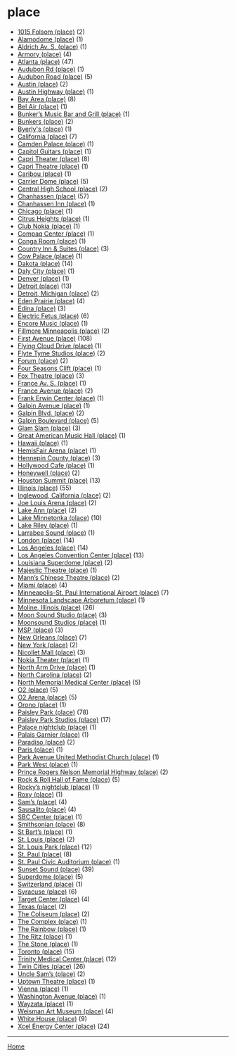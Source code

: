 # place

  * [1015 Folsom (place)](../place/1015-folsom/index.md) (2)
  * [Alamodome (place)](../place/alamodome/index.md) (1)
  * [Aldrich Av. S. (place)](../place/aldrich-av-s/index.md) (1)
  * [Armory (place)](../place/armory/index.md) (4)
  * [Atlanta (place)](../place/atlanta/index.md) (47)
  * [Audubon Rd (place)](../place/audubon-rd/index.md) (1)
  * [Audubon Road (place)](../place/audubon-road/index.md) (5)
  * [Austin (place)](../place/austin/index.md) (2)
  * [Austin Highway (place)](../place/austin-highway/index.md) (1)
  * [Bay Area (place)](../place/bay-area/index.md) (8)
  * [Bel Air (place)](../place/bel-air/index.md) (1)
  * [Bunker’s Music Bar and Grill (place)](../place/bunker-s-music-bar-and-grill/index.md) (1)
  * [Bunkers (place)](../place/bunkers/index.md) (2)
  * [Byerly's (place)](../place/byerly-s/index.md) (1)
  * [California (place)](../place/california/index.md) (7)
  * [Camden Palace (place)](../place/camden-palace/index.md) (1)
  * [Capitol Guitars (place)](../place/capitol-guitars/index.md) (1)
  * [Capri Theater (place)](../place/capri-theater/index.md) (8)
  * [Capri Theatre (place)](../place/capri-theatre/index.md) (1)
  * [Caribou (place)](../place/caribou/index.md) (1)
  * [Carrier Dome (place)](../place/carrier-dome/index.md) (5)
  * [Central High School (place)](../place/central-high-school/index.md) (2)
  * [Chanhassen (place)](../place/chanhassen/index.md) (57)
  * [Chanhassen Inn (place)](../place/chanhassen-inn/index.md) (1)
  * [Chicago (place)](../place/chicago/index.md) (1)
  * [Citrus Heights (place)](../place/citrus-heights/index.md) (1)
  * [Club Nokia (place)](../place/club-nokia/index.md) (1)
  * [Compaq Center (place)](../place/compaq-center/index.md) (1)
  * [Conga Room (place)](../place/conga-room/index.md) (1)
  * [Country Inn & Suites (place)](../place/country-inn-suites/index.md) (3)
  * [Cow Palace (place)](../place/cow-palace/index.md) (1)
  * [Dakota (place)](../place/dakota/index.md) (14)
  * [Daly City (place)](../place/daly-city/index.md) (1)
  * [Denver (place)](../place/denver/index.md) (1)
  * [Detroit (place)](../place/detroit/index.md) (13)
  * [Detroit, Michigan (place)](../place/detroit-michigan/index.md) (2)
  * [Eden Prairie (place)](../place/eden-prairie/index.md) (4)
  * [Edina (place)](../place/edina/index.md) (3)
  * [Electric Fetus (place)](../place/electric-fetus/index.md) (6)
  * [Encore Music (place)](../place/encore-music/index.md) (1)
  * [Fillmore Minneapolis (place)](../place/fillmore-minneapolis/index.md) (2)
  * [First Avenue (place)](../place/first-avenue/index.md) (108)
  * [Flying Cloud Drive (place)](../place/flying-cloud-drive/index.md) (1)
  * [Flyte Tyme Studios (place)](../place/flyte-tyme-studios/index.md) (2)
  * [Forum (place)](../place/forum/index.md) (2)
  * [Four Seasons Clift (place)](../place/four-seasons-clift/index.md) (1)
  * [Fox Theatre (place)](../place/fox-theatre/index.md) (3)
  * [France Av. S. (place)](../place/france-av-s/index.md) (1)
  * [France Avenue (place)](../place/france-avenue/index.md) (2)
  * [Frank Erwin Center (place)](../place/frank-erwin-center/index.md) (1)
  * [Galpin Avenue (place)](../place/galpin-avenue/index.md) (1)
  * [Galpin Blvd. (place)](../place/galpin-blvd/index.md) (2)
  * [Galpin Boulevard (place)](../place/galpin-boulevard/index.md) (5)
  * [Glam Slam (place)](../place/glam-slam/index.md) (3)
  * [Great American Music Hall (place)](../place/great-american-music-hall/index.md) (1)
  * [Hawaii (place)](../place/hawaii/index.md) (1)
  * [HemisFair Arena (place)](../place/hemisfair-arena/index.md) (1)
  * [Hennepin County (place)](../place/hennepin-county/index.md) (3)
  * [Hollywood Cafe (place)](../place/hollywood-cafe/index.md) (1)
  * [Honeywell (place)](../place/honeywell/index.md) (2)
  * [Houston Summit (place)](../place/houston-summit/index.md) (13)
  * [Illinois (place)](../place/illinois/index.md) (55)
  * [Inglewood, California (place)](../place/inglewood-california/index.md) (2)
  * [Joe Louis Arena (place)](../place/joe-louis-arena/index.md) (2)
  * [Lake Ann (place)](../place/lake-ann/index.md) (2)
  * [Lake Minnetonka (place)](../place/lake-minnetonka/index.md) (10)
  * [Lake Riley (place)](../place/lake-riley/index.md) (1)
  * [Larrabee Sound (place)](../place/larrabee-sound/index.md) (1)
  * [London (place)](../place/london/index.md) (14)
  * [Los Angeles (place)](../place/los-angeles/index.md) (14)
  * [Los Angeles Convention Center (place)](../place/los-angeles-convention-center/index.md) (13)
  * [Louisiana Superdome (place)](../place/louisiana-superdome/index.md) (2)
  * [Majestic Theatre (place)](../place/majestic-theatre/index.md) (1)
  * [Mann’s Chinese Theatre (place)](../place/mann-s-chinese-theatre/index.md) (2)
  * [Miami (place)](../place/miami/index.md) (4)
  * [Minneapolis-St. Paul International Airport (place)](../place/minneapolis-st-paul-international-airport/index.md) (7)
  * [Minnesota Landscape Arboretum (place)](../place/minnesota-landscape-arboretum/index.md) (1)
  * [Moline, Illinois (place)](../place/moline-illinois/index.md) (26)
  * [Moon Sound Studio (place)](../place/moon-sound-studio/index.md) (3)
  * [Moonsound Studios (place)](../place/moonsound-studios/index.md) (1)
  * [MSP (place)](../place/msp/index.md) (3)
  * [New Orleans (place)](../place/new-orleans/index.md) (7)
  * [New York (place)](../place/new-york/index.md) (2)
  * [Nicollet Mall (place)](../place/nicollet-mall/index.md) (3)
  * [Nokia Theater (place)](../place/nokia-theater/index.md) (1)
  * [North Arm Drive (place)](../place/north-arm-drive/index.md) (1)
  * [North Carolina (place)](../place/north-carolina/index.md) (2)
  * [North Memorial Medical Center (place)](../place/north-memorial-medical-center/index.md) (5)
  * [O2 (place)](../place/o2/index.md) (5)
  * [O2 Arena (place)](../place/o2-arena/index.md) (5)
  * [Orono (place)](../place/orono/index.md) (1)
  * [Paisley Park (place)](../place/paisley-park/index.md) (78)
  * [Paisley Park Studios (place)](../place/paisley-park-studios/index.md) (17)
  * [Palace nightclub (place)](../place/palace-nightclub/index.md) (1)
  * [Palais Garnier (place)](../place/palais-garnier/index.md) (1)
  * [Paradiso (place)](../place/paradiso/index.md) (2)
  * [Paris (place)](../place/paris/index.md) (1)
  * [Park Avenue United Methodist Church (place)](../place/park-avenue-united-methodist-church/index.md) (1)
  * [Park West (place)](../place/park-west/index.md) (1)
  * [Prince Rogers Nelson Memorial Highway (place)](../place/prince-rogers-nelson-memorial-highway/index.md) (2)
  * [Rock & Roll Hall of Fame (place)](../place/rock-roll-hall-of-fame/index.md) (5)
  * [Rocky’s nightclub (place)](../place/rocky-s-nightclub/index.md) (1)
  * [Roxy (place)](../place/roxy/index.md) (1)
  * [Sam’s (place)](../place/sam-s/index.md) (4)
  * [Sausalito (place)](../place/sausalito/index.md) (4)
  * [SBC Center (place)](../place/sbc-center/index.md) (1)
  * [Smithsonian (place)](../place/smithsonian/index.md) (8)
  * [St Bart’s (place)](../place/st-bart-s/index.md) (1)
  * [St. Louis (place)](../place/st-louis/index.md) (2)
  * [St. Louis Park (place)](../place/st-louis-park/index.md) (12)
  * [St. Paul (place)](../place/st-paul/index.md) (8)
  * [St. Paul Civic Auditorium (place)](../place/st-paul-civic-auditorium/index.md) (1)
  * [Sunset Sound (place)](../place/sunset-sound/index.md) (39)
  * [Superdome (place)](../place/superdome/index.md) (5)
  * [Switzerland (place)](../place/switzerland/index.md) (1)
  * [Syracuse (place)](../place/syracuse/index.md) (6)
  * [Target Center (place)](../place/target-center/index.md) (4)
  * [Texas (place)](../place/texas/index.md) (2)
  * [The Coliseum (place)](../place/the-coliseum/index.md) (2)
  * [The Complex (place)](../place/the-complex/index.md) (1)
  * [The Rainbow (place)](../place/the-rainbow/index.md) (1)
  * [The Ritz (place)](../place/the-ritz/index.md) (1)
  * [The Stone (place)](../place/the-stone/index.md) (1)
  * [Toronto (place)](../place/toronto/index.md) (15)
  * [Trinity Medical Center (place)](../place/trinity-medical-center/index.md) (12)
  * [Twin Cities (place)](../place/twin-cities/index.md) (26)
  * [Uncle Sam’s (place)](../place/uncle-sam-s/index.md) (2)
  * [Uptown Theatre (place)](../place/uptown-theatre/index.md) (1)
  * [Vienna (place)](../place/vienna/index.md) (1)
  * [Washington Avenue (place)](../place/washington-avenue/index.md) (1)
  * [Wayzata (place)](../place/wayzata/index.md) (1)
  * [Weisman Art Museum (place)](../place/weisman-art-museum/index.md) (4)
  * [White House (place)](../place/white-house/index.md) (9)
  * [Xcel Energy Center (place)](../place/xcel-energy-center/index.md) (24)

----

[Home](../index.md)
